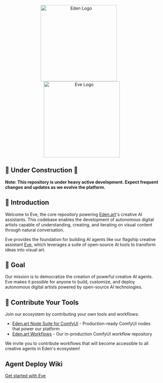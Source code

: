 <div align="center">
  <a href="https://www.eden.art/">
    <img src="https://dtut5r9j4w7j4.cloudfront.net/94e38e25e6320e84ecdd208c8ab30abf1a03d669e4e106a8d0986c3681363f5d.png" alt="Eden Logo" width="250" height="250" style="margin-right: 20px">
    <img src="https://dtut5r9j4w7j4.cloudfront.net/d158dc1e5c62479489c1c3d119dd211bd56ba86a127359f7476990ec9e081cba.jpg" alt="Eve Logo" width="250" height="250">
  </a>
</div>

## 🚧 Under Construction 🚧

**Note: This repository is under heavy active development. Expect frequent changes and updates as we evolve the platform.**

## 🌱 Introduction

Welcome to Eve, the core repository powering [Eden.art](https://www.eden.art/)'s creative AI assistants. This codebase enables the development of autonomous digital artists capable of understanding, creating, and iterating on visual content through natural conversation.

Eve provides the foundation for building AI agents like our flagship creative assistant [Eve](https://beta.eden.art/chat/eve), which leverages a suite of open-source AI tools to transform ideas into visual art.

## 🎯 Goal

Our mission is to democratize the creation of powerful creative AI agents. Eve makes it possible for anyone to build, customize, and deploy autonomous digital artists powered by open-source AI technologies.

## 🤝 Contribute Your Tools

Join our ecosystem by contributing your own tools and workflows:

- [Eden.art Node Suite for ComfyUI](https://github.com/edenartlab/eden_comfy_pipelines) - Production-ready ComfyUI nodes that power our platform
- [Eden.art Workflows](https://github.com/edenartlab/workflows) - Our in-production ComfyUI workflow repository

We invite you to contribute workflows that will become accessible to all creative agents in Eden's ecosystem!

## Agent Deploy Wiki

[Get started with Eve](https://github.com/edenartlab/eve/wiki)